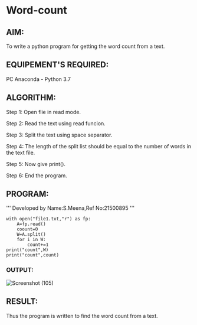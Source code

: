 # Word-count
## AIM:
To write a python program for getting the word count from a text.
## EQUIPEMENT'S REQUIRED: 
PC
Anaconda - Python 3.7
## ALGORITHM: 
Step 1:
Open flie in read mode.

Step 2:
Read the text using read funcion.

Step 3:
Split the text using space separator.

Step 4:
The length of the split list should be equal to the number of words in the text file.

Step 5:
Now give print().

Step 6:
End the program.
## PROGRAM:
'''
Developed by Name:S.Meena,Ref No:21500895
'''
```
with open("file1.txt,"r") as fp:
    A=fp.read()
    coount=0
    W=A.split()
    for i in W:
        count+=1
print("count",W) 
print("count",count) 
```
### OUTPUT:
![Screenshot (105)](https://user-images.githubusercontent.com/94677128/153768375-7b687b70-5ec0-4c34-9592-bd93f309629a.png)



## RESULT:
Thus the program is written to find the word count from a text.
